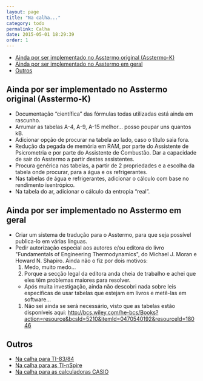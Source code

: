 ```yaml
---
layout: page
title: "Na calha..."
category: todo
permalink: Calha
date: 2015-05-01 18:29:39
order: 1
---
```


  * [Ainda por ser implementado no Asstermo original (Asstermo-K)](#ainda-por-ser-implementado-no-asstermo-original-(asstermo-k))
  * [Ainda por ser implementado no Asstermo em geral](#ainda-por-ser-implementado-no-asstermo-em-geral)
  * [Outros](#outros)

## Ainda por ser implementado no Asstermo original (Asstermo-K)

  * Documentação “científica” das fórmulas todas utilizadas está ainda em rascunho.
  * Arrumar as tabelas A-4, A-9, A-15 melhor... posso poupar uns quantos kB.
  * Adicionar opção de procurar na tabela ao lado, caso o título saia fora.
  * Redução da pegada de memória em RAM, por parte do Assistente de Psicrometria e por parte do Assistente de Combustão. Dar a capacidade de sair do Asstermo a partir destes assistentes.
  * Procura genérica nas tabelas, a partir de 2 propriedades e a escolha da tabela onde procurar, para a água e os refrigerantes.
  * Nas tabelas de água e refrigerantes, adicionar o cálculo com base no rendimento isentrópico.
  * Na tabela do ar, adicionar o cálculo da entropia “real”.

## Ainda por ser implementado no Asstermo em geral

  * Criar um sistema de tradução para o Asstermo, para que seja possível publica-lo em várias línguas.
  * Pedir autorização especial aos autores e/ou editora do livro "Fundamentals of Engineering Thermodynamics", do Michael J. Moran e Howard N. Shapiro. Ainda não o fiz por dois motivos:
    1. Medo, muito medo...
    1. Porque a secção legal da editora anda cheia de trabalho e achei que eles têm problemas maiores para resolver.
      * Após muita investigação, ainda não descobri nada sobre leis específicas de usar tabelas que estejam em livros e metê-las em software...
    1. Não sei ainda se será necessário, visto que as tabelas estão disponíveis aqui: http://bcs.wiley.com/he-bcs/Books?action=resource&bcsId=5210&itemId=0470540192&resourceId=18046

## Outros

  * [Na calha para TI-83/84](/Calha_TI83_84)
  * [Na calha para as TI-nSpire](/Calha_TInSpire)
  * [Na calha para as calculadoras CASIO](/Calha_CASIO)
